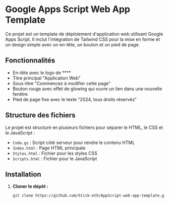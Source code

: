 # Google Apps Script Web App Template

Ce projet est un template de déploiement d'application web utilisant Google Apps Script. Il inclut l'intégration de Tailwind CSS pour la mise en forme et un design simple avec un en-tête, un bouton et un pied de page.

## Fonctionnalités

- En-tête avec le logo de ****
- Titre principal "Application Web"
- Sous-titre "Commencez à modifier cette page"
- Bouton rouge avec effet de glowing qui ouvre un lien dans une nouvelle fenêtre
- Pied de page fixe avec le texte "2024, tous droits réservés"

## Structure des fichiers

Le projet est structuré en plusieurs fichiers pour séparer le HTML, le CSS et le JavaScript :

- `Code.gs` : Script côté serveur pour rendre le contenu HTML
- `Index.html` : Page HTML principale
- `Styles.html` : Fichier pour les styles CSS
- `Scripts.html` : Fichier pour le JavaScript

## Installation

1. **Cloner le dépôt :**
   ```sh
   git clone https://github.com/Stick-eth/AppScript-web-app-template.git
